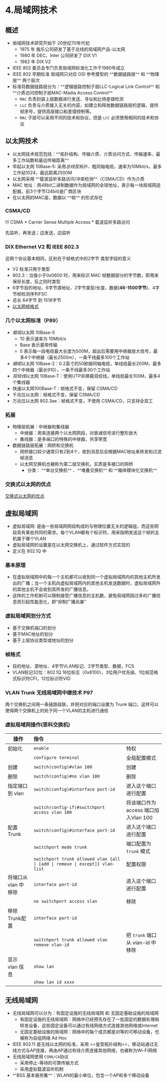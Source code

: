 # 4.局域网技术

## 概述
* 局域网技术研究开始于 20世纪70年代初
    * 1975 年 施乐公司研发了基于总线的局域网产品-以太网
    * 1980 年 DEC、Inter 公司研发了 DIX V1
    * 1982 年 DIX V2
* IEEE 802 委员会专门负责局域网标准化工作于1980年成立
* IEEE 802 早期标准 局域网只对应 OSI 参考模型的 ^^数据链路层^^ 和 ^^物理层^^ 两个层次
* 标准将数据链路层分为：^^逻辑链路控制子层LLC-Logical Link Control^^ 和 ^^介质访问控制子层MAC-Madia Access Control^^
    * `MAC` 负责封装上层数据进行发送、寻址和比特差错检测
    * `LLC` 负责与介质接入无关的内容，如建立和释放数据链路层的逻辑，提供帧序号，提供高层接口和差错控制等。
    * `MAC` 子层可以采用不同的技术和协议，但是 `LCC` 必须使用相同的技术和协议
## 以太网技术
* 以太网技术规范包括：^^拓扑结构、传输介质、介质访问方式、传输速率、最多工作站数和最远传输距离^^
* 早起以太网 10Base-5: 采用*总线型拓扑*、粗同轴电缆，速率为10Mbit/s，最多工作站1024，最远距离2500M
* 以太网采用 ^^载波监听多路访问/冲突检测^^（CSMA/CD）作为介质
* MAC 地址：用*48bit*二进制数据作为局域网的全球地址，表示每一块局域网适配器，前3个字节(24bit)是厂商区块
* 在以太网的MAC层，数据以 ^^帧^^ 的形式存在
### CSMA/CD
!!! CSMA
    * Carrier Sense Multiple Access
    * 载波监听多路访问

先监听，再发送；边发送，边监听
### DIX Ethernet V2 和 IEEE 802.3
这两个协议基本相同，区别在于帧格式中的2字节 类型字段的意义

* V2 标准只用于类型
* 802.3：当值小于0x0600 时，用来标识 MAC 帧数据部分的字节数，即用来保存长度，反之则时类型
* 6字节目的地址、6字节源地址、2字节类型/长度、数据(__46-1500字节__)、4字节帧检测序列FSC
* 总长 64字节 到 1518字节
* [以太网帧格式](B.总结.md#以太网帧格式)
### 几个以太网标准（P89）
* *粗缆*以太网 10Base-5
    * 10 表示速率为 10Mbit/s
    * Base 表示基带传输
    * 5 表示每一段电缆最大长度为500M，超出后需要用中继器放大信号，最多4个中继器（最长2500m），一条干线最多100个工作站
* *细缆*以太网 10Base-2：0.2英寸的50欧姆同轴电缆，单线缆最长200M，最多四个中继器（最长910），一条干线最多30个工作站
* *双绞线*以太网 10Base-T：使用UTP非屏蔽双绞线，单线缆最长100M，最多4个集线器
* 快速以太网100Base-T：帧格式不变，保留 CSMA/CD
* 千兆位以太网：帧格式不变，保留 CSMA/CD
* 万兆位以太网 802.3ae：帧格式不变，不使用 CSMA/CD，只支持全双工

### 拓展
* 物理层拓展：中继器和集线器
    * 中继器：用来连接两个以太网网段，对衰减信号进行整形放大
    * 集线器：是多端口的特殊的中继器，共享带宽
* 数据链路层拓展：网桥和交换机
    * 网桥接口较少通常只有2到4个，收到消息后会根据MAC地址来转发和过滤帧消息
    * 以太网交换机也被称为第二层交换机，实质是多接口的网桥
        * 分类： ^^单台交换机^^ 、^^堆叠交换机^^ 和 ^^箱体模块化交换机^^
### 交换式以太网的优点
[交换式以太网的优点](./C.简答.md#交换式以太网的优点)
## 虚拟局域网
* 虚拟局域网: 是由一些局域网网段构成的与物理位置无关的逻辑组，而这些网段具有某些共同的需求。每个VLAN都有个标识符，用来指明发送这个帧的主机属于哪个VLAN
* 虚拟局域网的设置是在以太网交换机上，通过软件方式实现的
* 定义在 802.1Q 中
### 基本原理
* 在虚拟局域网中的每一个主机都可以收到同一个虚拟局域网内的其他主机所发出的广播；当一个主机向虚拟局域网内的其他主机发送数据时，虚拟局域网外的其他主机不会收到其所发的广播信息。
* 这样的工作机制可以限制接受广播信息的主机数，避免局域网因过多的广播信息而引起性能恶化，即“抑制广播风暴”
### 虚拟局域网划分方式
* 基于交换机端口的划分
* 基于MAC地址的划分
* 基于上层协议类型或地址的划分
### 帧格式
* 目的地址、源地址、4字节VLAN标记、2字节类型、数据，FCS
* VLAN标记32位：802.1Q 16位标志（0x8100），3位用户优先级、1位规范格式标识符CFI，12位标识符VID
### VLAN Trunk 无线局域网中继技术 P97
两个交换机之间用一条链路级联，并把对应的端口设置为 Trunk 端口，这样可以使得两个交换机上的处于同一个VLAN的主机进行通信
### 虚拟局域网操作(思科交换机)
| 操作                 | 指令                                                                         |                                      |
| -------------------- | :--------------------------------------------------------------------------- | :----------------------------------- |
| 初始化               | `enable`                                                                     | 特权                                 |
|                      | `configure terminal`                                                         | 全局配置模式                         |
| 创建                 | `switch(config)#vlan 100`                                                    | 创建                                 |
| 删除                 | `switch(config)#no vlan 100 `                                                | 删除                                 |
| 指定端口到 vlan      | `switch(config)#interface port-id`                                           | 进入这个端口进行配置                 |
|                      | `switch(config-if)#switchport access vlan 100`                               | 将该端口作为 access 端口加入Vlan 100 |
| 配置 Trunk           | `switch(config)#interface port-id`                                           | 进入这个端口进行配置                 |
|                      | `switchport mode trunk`                                                      | 端口配置为 `trunk` 模式              |
|                      | `switchport trunk allowed vlan {all \| [add \| remove \| except]} vlan-list` | 配置权限                             |
| 将端口从 vlan 中移除 | `interface port-id`                                                          | 进入这个端口进行配置                 |
|                      | `no switchport access vlan`                                                  | 移除                                 |
| 移除 Trunk配置       | `interface port-id`                                                          |                                      |
|                      | `switchport trunk allowed vlan remove vlan-id`                               | 把 `trunk` 端口从 vlan-id 中移除     |
| 显示 vlan 信息       | `show lan`                                                                   |                                      |
|                      | `show lan id xxxx`                                                           |                                      |

## 无线局域网
* 无线局域网可以分为：有固定设施的无线局域网 和 无固定基础设施的局域网
    * 有固定设施的无线局域网：网络中已经预先存在了一批固定的数据处理和转发设备，这些固定设备可以通过有线网络方式连接其他网络或Internet
    * 无固定基础设施的局域网：网络中的每个成员都是对等的可移动设备，也被称为自组网络 Ad Hoc
* IEEE 802.11 是无线以太网的标准，采用 ==星型拓扑结构==，移动站通过无线方式与AP连接，再由AP通过有线介质连接其他网络，也被称为Wi-Fi网络
* 无线局域网使用 `CSMA/CA`协议
    * 采用停止-等待的可靠传输方式
    * 采用虚拟载波监听机制
* ^^BSS 基本服务集^^：WLAN的最小单位，包含一个AP和多个移动设备

